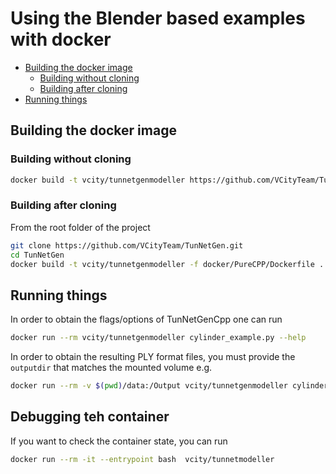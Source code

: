 # Using the Blender based examples with docker 
<!-- TOC -->

- [Building the docker image](#building-the-docker-image)
  - [Building without cloning](#building-without-cloning)
  - [Building after cloning](#building-after-cloning)
- [Running things](#running-things)

<!-- /TOC -->

## Building the docker image

### Building without cloning

```bash
docker build -t vcity/tunnetgenmodeller https://github.com/VCityTeam/TunNetGen.git -f docker/WithModeller/Dockerfile
```

### Building after cloning

From the root folder of the project
```bash
git clone https://github.com/VCityTeam/TunNetGen.git
cd TunNetGen
docker build -t vcity/tunnetgenmodeller -f docker/PureCPP/Dockerfile .
```

## Running things

In order to obtain the flags/options of TunNetGenCpp one can run
```bash
docker run --rm vcity/tunnetgenmodeller cylinder_example.py --help
```

In order to obtain the resulting PLY format files, you must provide the 
`outputdir` that matches the mounted volume e.g.

```bash
docker run --rm -v $(pwd)/data:/Output vcity/tunnetgenmodeller cylinder_example.py --subdivision 5 --outputdir /Output 
```

## Debugging teh container
If you want to check the container state, you can run
```bash
docker run --rm -it --entrypoint bash  vcity/tunnetmodeller
```
